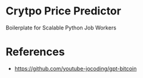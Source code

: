 # Crytpo Price Predictor
Boilerplate for Scalable Python Job Workers

# References
- https://github.com/youtube-jocoding/gpt-bitcoin
